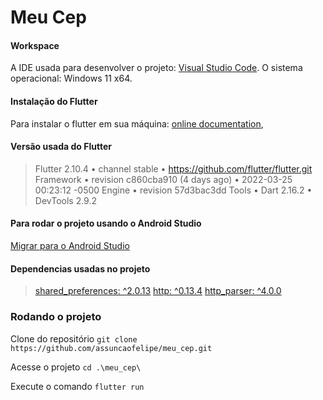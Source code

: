 # Meu Cep

#### Workspace
A IDE usada para desenvolver o projeto: [Visual Studio Code](https://code.visualstudio.com/).
O sistema operacional: Windows 11 x64.

#### Instalação do Flutter
Para instalar o flutter em sua máquina: [online documentation](https://docs.flutter.dev/get-started/install),

#### Versão usada do Flutter  
>Flutter 2.10.4 • channel stable • https://github.com/flutter/flutter.git
>Framework • revision c860cba910 (4 days ago) • 2022-03-25 00:23:12 -0500
>Engine • revision 57d3bac3dd
>Tools • Dart 2.16.2 • DevTools 2.9.2 

#### Para rodar o projeto usando o Android Studio
[Migrar para o Android Studio](https://developer.android.com/studio/intro/migrate?hl=pt-br)


#### Dependencias usadas no projeto
>[shared_preferences: ^2.0.13](https://pub.dev/packages/shared_preferences)
> [http: ^0.13.4](https://pub.dev/packages/http)
>[http_parser: ^4.0.0]("https://pub.dev/packages/http_parser")


### Rodando o projeto
Clone do repositório 
```git clone https://github.com/assuncaofelipe/meu_cep.git```

Acesse o projeto
```cd .\meu_cep\```

Execute o comando
```flutter run```
